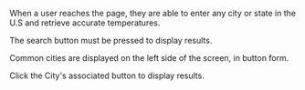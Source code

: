 When a user reaches the page, they are able to enter any city or state in the U.S and retrieve accurate temperatures.

The search button must be pressed to display results.

Common cities are displayed on the left side of the screen, in button form.

Click the City's associated button to display results. 


